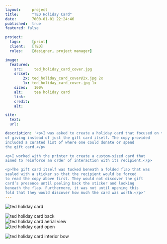 ```yaml
---
layout:     project
title:      "TED Holiday Card"
date:       7000-01-01 22:24:46
published:  true
featured: false

project:
  tags:     [print]
  client:   [TED]
  roles:    [designer, project manager]

image:
  featured:
    src:     ted_holiday_card_cover.jpg
    srcset:  
        2x: ted_holiday_card_cover@2x.jpg 2x
        1x: ted_holiday_card_cover.jpg 1x  
    sizes:   100%
    alt:     tea holiday card
    link:
    credit:
    alt:

site:
  text:
  url:   

description: '<p>I was asked to create a holiday card that focused on the act
of giving instead of just the gift card itself. The copy provided
included a curated list of where one could donate or spend
the gift card.</p>

<p>I worked with the printer to create a custom-sized card that
aimed to reinforce an order of interaction with its recipient.</p>

<p>The gift card itself was tucked beneath a folded flap that was
sealed with a sticker so that the recipient would be forced
to read the copy above first. They would not discover the gift
card’s presence until peeling back the sticker and looking
beneath the flap. Furthermore, it was not until opening this
fold that they would discover how much the card was worth.</p>'
---
```


<img src="{{ site.baseurl }}/img/work/ted-holiday-card/ted_holiday_card.jpg"
     srcset="{{ site.baseurl }}/img/work/ted-holiday-card/ted_holiday_card@2x.jpg 2x, {{ site.baseurl }}/img/work/ted-holiday-card/ted_holiday_card.jpg 1x"
     sizes="100%"  
     alt="ted holiday card">  

<div class="width--full">
    <div class="width--1_3">
    <img src="{{ site.baseurl }}/img/work/ted-holiday-card/ted_holiday_card_back.jpg"
         srcset="{{ site.baseurl }}/img/work/ted-holiday-card/ted_holiday_card_back@2x.jpg 2x, {{ site.baseurl }}/img/work/ted-holiday-card/ted_holiday_card_back.jpg 1x"
         sizes="100%"  
         alt="ted holiday card back">
         </div>
    <div class="width--2_3">
    <img src="{{ site.baseurl }}/img/work/ted-holiday-card/ted_holiday_card_aerial.jpg"
         srcset="{{ site.baseurl }}/img/work/ted-holiday-card/ted_holiday_card_aerial@2x.jpg 2x, {{ site.baseurl }}/img/work/ted-holiday-card/ted_holiday_card_aerial.jpg 1x"
         sizes="100%"  
         alt="ted holiday card aerial view">
        </div>
</div>

<div class="width--wide">
    <img src="{{ site.baseurl }}/img/work/ted-holiday-card/ted_holiday_card_open.jpg"
     srcset="{{ site.baseurl }}/img/work/ted-holiday-card/ted_holiday_card_open@2x.jpg 2x, {{ site.baseurl }}/img/work/ted-holiday-card/ted_holiday_card_open.jpg 1x"
     sizes="100%"  
     alt="ted holiday card open">
</div>                

<img src="{{ site.baseurl }}/img/work/ted-holiday-card/ted_holiday_card_bow.jpg"
     srcset="{{ site.baseurl }}/img/work/ted-holiday-card/ted_holiday_card_bow@2x.jpg 2x, {{ site.baseurl }}/img/work/ted-holiday-card/ted_holiday_card_bow.jpg 1x"
     sizes="100%"  
     alt="ted holiday card interior bow">

